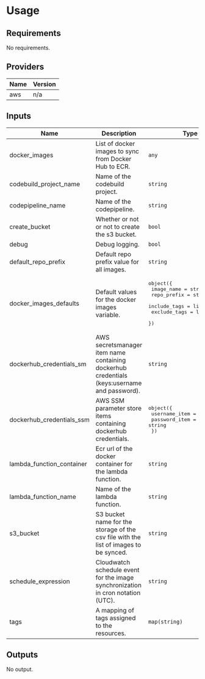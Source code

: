 # Usage
<!--- BEGIN_TF_DOCS --->
## Requirements

No requirements.

## Providers

| Name | Version |
|------|---------|
| aws | n/a |

## Inputs

| Name | Description | Type | Default | Required |
|------|-------------|------|---------|:--------:|
| docker\_images | List of docker images to sync from Docker Hub to ECR. | `any` | n/a | yes |
| codebuild\_project\_name | Name of the codebuild project. | `string` | `"ecr-image-sync"` | no |
| codepipeline\_name | Name of the codepipeline. | `string` | `"ecr-image-sync"` | no |
| create\_bucket | Whether or not or not to create the s3 bucket. | `bool` | `true` | no |
| debug | Debug logging. | `bool` | `false` | no |
| default\_repo\_prefix | Default repo prefix value for all images. | `string` | `null` | no |
| docker\_images\_defaults | Default values for the docker images variable. | <pre>object({<br>    image_name   = string<br>    repo_prefix  = string<br>    include_tags = list(string)<br>    exclude_tags = list(string)<br>  })</pre> | <pre>{<br>  "exclude_tags": [],<br>  "image_name": null,<br>  "include_tags": [],<br>  "repo_prefix": null<br>}</pre> | no |
| dockerhub\_credentials\_sm | AWS secretsmanager item name containing dockerhub credentials (keys:username and password). | `string` | `null` | no |
| dockerhub\_credentials\_ssm | AWS SSM parameter store items containing dockerhub credentials. | <pre>object({<br>    username_item = string<br>    password_item = string<br>  })</pre> | <pre>{<br>  "password_item": null,<br>  "username_item": null<br>}</pre> | no |
| lambda\_function\_container | Ecr url of the docker container for the lambda function. | `string` | `null` | no |
| lambda\_function\_name | Name of the lambda function. | `string` | `"ecr-image-sync"` | no |
| s3\_bucket | S3 bucket name for the storage of the csv file with the list of images to be synced. | `string` | `"ecr-image-sync"` | no |
| schedule\_expression | Cloudwatch schedule event for the image synchronization in cron notation (UTC). | `string` | `"cron(0 6 * * ? *)"` | no |
| tags | A mapping of tags assigned to the resources. | `map(string)` | `null` | no |

## Outputs

No output.

<!--- END_TF_DOCS --->
